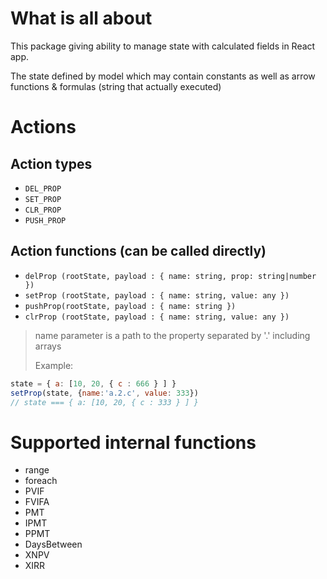 # What is all about

This package giving ability to manage state with calculated fields in React app. 

The state defined by model which may contain constants as well as arrow functions & formulas (string that actually executed)

# Actions 

## Action types
* `DEL_PROP`
* `SET_PROP`
* `CLR_PROP`
* `PUSH_PROP`

## Action functions (can be called directly)
* `delProp (rootState, payload : { name: string, prop: string|number })`
* `setProp (rootState, payload : { name: string, value: any })`
* `pushProp(rootState, payload : { name: string })`
* `clrProp (rootState, payload : { name: string, value: any })`

> name parameter is a path to the property separated by '.' including arrays
>
> Example: 
```js
state = { a: [10, 20, { c : 666 } ] }
setProp(state, {name:'a.2.c', value: 333})
// state === { a: [10, 20, { c : 333 } ] }
```

# Supported internal functions

* range
* foreach
* PVIF
* FVIFA
* PMT
* IPMT
* PPMT
* DaysBetween
* XNPV
* XIRR

